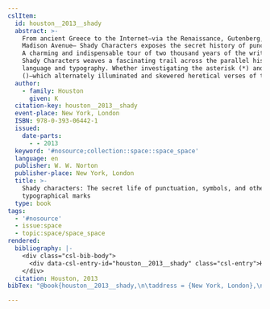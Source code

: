 ```yaml
---
cslItem:
  id: houston__2013__shady
  abstract: >-
    From ancient Greece to the Internet—via the Renaissance, Gutenberg, and
    Madison Avenue— Shady Characters exposes the secret history of punctuation.
    A charming and indispensable tour of two thousand years of the written word,
    Shady Characters weaves a fascinating trail across the parallel histories of
    language and typography. Whether investigating the asterisk (*) and dagger
    ()—which alternately illuminated and skewered heretical verses of the ...
  author:
    - family: Houston
      given: K
  citation-key: houston__2013__shady
  event-place: New York, London
  ISBN: 978-0-393-06442-1
  issued:
    date-parts:
      - - 2013
  keyword: '#nosource;collection::space::space_space'
  language: en
  publisher: W. W. Norton
  publisher-place: New York, London
  title: >-
    Shady characters: The secret life of punctuation, symbols, and other
    typographical marks
  type: book
tags:
  - '#nosource'
  - issue:space
  - topic:space/space_space
rendered:
  bibliography: |-
    <div class="csl-bib-body">
      <div data-csl-entry-id="houston__2013__shady" class="csl-entry">Houston, K. 2013 <i>Shady characters: The secret life of punctuation, symbols, and other typographical marks</i>. New York, London: W. W. Norton.</div>
    </div>
  citation: Houston, 2013
bibTex: "@book{houston__2013__shady,\n\taddress = {New York, London},\n\tauthor = {Houston, K},\n\tyear = {2013},\n\tpublisher = {W. W. Norton},\n\ttitle = {Shady characters: The secret life of punctuation, symbols, and other typographical marks},\n}\n\n"

---
```

